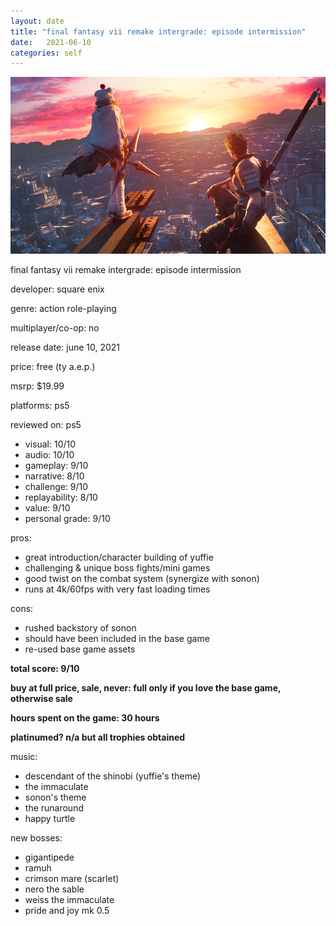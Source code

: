 ```yaml
---
layout: date
title: "final fantasy vii remake intergrade: episode intermission"
date:   2021-06-10
categories: self
---
```


![mos](/assets/img/ff7ri.jpg)

final fantasy vii remake intergrade: episode intermission

developer: square enix

genre: action role-playing

multiplayer/co-op: no

release date: june 10, 2021

price: free (ty a.e.p.)

msrp: $19.99

platforms: ps5

reviewed on: ps5

- visual: 10/10
- audio: 10/10
- gameplay: 9/10
- narrative: 8/10
- challenge: 9/10
- replayability: 8/10
- value: 9/10
- personal grade: 9/10

pros:
- great introduction/character building of yuffie
- challenging & unique boss fights/mini games
- good twist on the combat system (synergize with sonon)
- runs at 4k/60fps with very fast loading times

cons:
- rushed backstory of sonon
- should have been included in the base game
- re-used base game assets


**total score: 9/10**

**buy at full price, sale, never: full only if you love the base game, otherwise sale**

**hours spent on the game: 30 hours**

**platinumed? n/a but all trophies obtained**

music: 
- descendant of the shinobi (yuffie's theme)
- the immaculate
- sonon's theme
- the runaround 
- happy turtle

new bosses:
- gigantipede
- ramuh
- crimson mare (scarlet)
- nero the sable
- weiss the immaculate
- pride and joy mk 0.5

